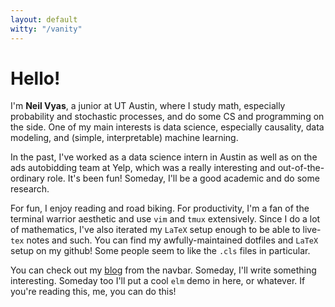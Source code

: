 ```yaml
---
layout: default
witty: "/vanity"
---
```


Hello! 
======

I'm **Neil Vyas**, a junior at UT Austin, where I study math, especially probability and stochastic
processes, and do some CS and programming on the side. One of my main interests is data science,
especially causality, data modeling, and (simple, interpretable) machine learning.

In the past, I've worked as a data science intern in Austin as well as on the ads autobidding team
at Yelp, which was a really interesting and out-of-the-ordinary role. It's been fun! Someday, I'll be a
good academic and do some research.

For fun, I enjoy reading and road biking. For productivity, I'm a fan of the terminal warrior
aesthetic and use `vim` and `tmux` extensively. Since I do a lot of mathematics, I've also iterated
my `LaTeX` setup enough to be able to live-`tex` notes and such. You can find my awfully-maintained
dotfiles and `LaTeX` setup on my github! Some people seem to like the `.cls` files in particular.

You can check out my [blog](blog.html) from the navbar. Someday, I'll write something interesting.
Someday too I'll put a cool `elm` demo in here, or whatever. If you're reading this, me, you can do
this!
